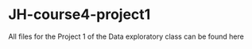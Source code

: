 JH-course4-project1
===================

All files for the Project 1 of the Data exploratory class can be found here

